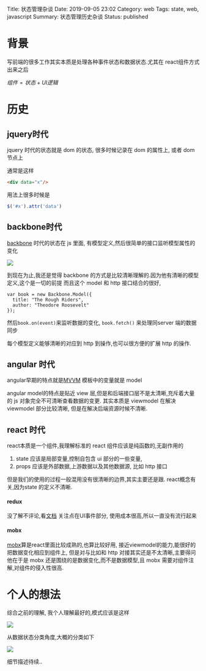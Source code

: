 Title: 状态管理杂谈
Date: 2019-09-05 23:02
Category: web
Tags: state, web, javascript
Summary: 状态管理历史杂谈
Status: published


# 背景 

写前端的很多工作其实本质是处理各种事件状态和数据状态.尤其在 react组件方式出来之后

 $组件=状态+UI逻辑$

# 历史

## jquery时代

jquery 时代的状态就是 dom 的状态, 很多时候记录在 dom 的属性上, 或者 dom 节点上

通常是这样

```html
<div data="x"/>
```

用法上很多时候是

```js
$('#x').attr('data')
```

## backbone时代

[backbone](https://backbonejs.org) 时代的状态在 js 里面, 有模型定义,然后很简单的接口监听模型属性的变化

![](/docs/blog/static/15676953790976.jpg)


到现在为止,我还是觉得 backbone 的方式是比较清晰理解的.因为他有清晰的模型定义,这个是一切的前提
而且这个 model 和 http 接口结合的很好, 

```
var book = new Backbone.Model({
  title: "The Rough Riders",
  author: "Theodore Roosevelt"
});
```

然后`book.on(event)`来监听数据的变化, `book.fetch()` 来处理同server 端的数据同步

每个模型定义能够清晰的对应到 http 到操作,也可以很方便的扩展 http 的操作.


## angular 时代

angular早期的特点就是[MVVM](https://baike.baidu.com/item/MVVM/96310) 模板中的变量就是 model

angular model的特点是贴近 view 层,但是和后端接口层不是太清晰,充斥着大量的 js 对象完全不可清晰查看数据的变更. 其实本质是 viewmodel 在解决 viewmodel 部分比较清晰, 但是在解决后端资源时候不清晰. 

## react 时代

react本质是一个组件,我理解标准的 react 组件应该是纯函数的,无副作用的

1. state 应该是局部变量,控制自包含 ui 部分的一些变量, 
2. props 应该是外部数据,上游数据以及其他数据源, 比如 http 接口

但是我们的使用的过程一般混用没有很清晰的边界,其实主要还是跟. react概念有关,因为state 的定义不清晰.

#### redux
 
没了解不评论,看[文档](https://redux.js.org/introduction/getting-started) 关注点在UI事件部分, 使用成本很高,所以一直没有流行起来

#### mobx

[mobx](https://mobx.js.org/)算是react里面比较成熟的,也算比较好用, 接近viewmodel的能力,能很好的把数据变化相应到组件上, 但是对与比如和 http 对接其实还是不太清晰,主要得问他在于是 mobx 还是围绕的是数据变化,而不是数据模型,且 mobx 需要对组件注解,对组件的侵入性很高.

# 个人的想法

综合之前的理解, 我个人理解最好的,模式应该是这样

![](/docs/blog/static/15676993400630.jpg)

从数据状态分类角度,大概的分类如下

![](/docs/blog/static/15676997061508.jpg)


细节描述待续.. 


